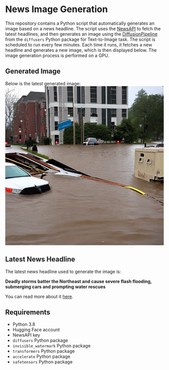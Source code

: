 # News Image Generation
This repository contains a Python script that automatically generates an image based on a news headline. The script uses the [NewsAPI](https://newsapi.org/) to fetch the latest headlines, and then generates an image using the [DiffusionPipeline](https://github.com/huggingface/diffusers) from the `diffusers` Python package for Text-to-Image task.
The script is scheduled to run every few minutes. Each time it runs, it fetches a new headline and generates a new image, which is then displayed below. The image generation process is performed on a GPU.

## Generated Image
Below is the latest generated image:
![Generated Image](image.png)

## Latest News Headline
The latest news headline used to generate the image is:

**Deadly storms batter the Northeast and cause severe flash flooding, submerging cars and prompting water rescues**

You can read more about it [here](https://news.google.com/rss/articles/CBMiugFBVV95cUxPekppX1BqcU1WN0NKSjVFdWVTTjB4bTNCV1M3UUVfeG1PSWd2ZksxV2xrNG1CUDAtMS1YdXI1STFxaHdRV2J6ZlNXUzJRaTVwVTZTOVMzZXFDQ05tdnBUTFdFdVFtampxakRzNVRjdGNzSzBzaUtoanlZWFBhaGJkemJMdUxWZ0R4aEVRYzlxbE1DX0FDOWgyU3dHaTVabmNHcmk0UlVOc2daVzdiQWd0U0NrYW0xRDNYdmfSAVZBVV95cUxQMll0aTRYSFpTMnlJU0RocV9sSWpnSmRrd19xRW9WOVJYd3cwWVh6OWVMVUVZcks4eWRxenNFS2RMWkt6SEZtWUlXMHYxYVdCbzkwMUxxQQ?oc=5).

## Requirements
- Python 3.8
- Hugging Face account
- NewsAPI key
- `diffusers` Python package
- `invisible_watermark` Python package
- `transformers` Python package
- `accelerate` Python package
- `safetensors` Python package
